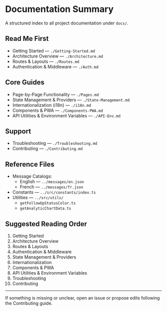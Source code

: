 # Documentation Summary

A structured index to all project documentation under `docs/`.

## Read Me First

- Getting Started — `./Getting-Started.md`
- Architecture Overview — `./Architecture.md`
- Routes & Layouts — `./Routes.md`
- Authentication & Middleware — `./Auth.md`

## Core Guides

- Page-by-Page Functionality — `./Pages.md`
- State Management & Providers — `./State-Management.md`
- Internationalization (i18n) — `./i18n.md`
- Components & PWA — `./Components-PWA.md`
- API Utilities & Environment Variables — `./API-Env.md`

## Support

- Troubleshooting — `./Troubleshooting.md`
- Contributing — `./Contributing.md`

## Reference Files

- Message Catalogs:
  - English — `../messages/en.json`
  - French — `../messages/fr.json`
- Constants — `../src/constants/index.ts`
- Utilities — `../src/utils/`
  - `getFollowUpStatusColor.ts`
  - `getAnalyticChartData.ts`

## Suggested Reading Order

1. Getting Started
2. Architecture Overview
3. Routes & Layouts
4. Authentication & Middleware
5. State Management & Providers
6. Internationalization
7. Components & PWA
8. API Utilities & Environment Variables
9. Troubleshooting
10. Contributing

---

If something is missing or unclear, open an issue or propose edits following the Contributing guide.
